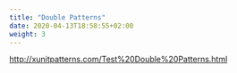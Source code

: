```yaml
---
title: "Double Patterns"
date: 2020-04-13T18:58:55+02:00
weight: 3
---
```


http://xunitpatterns.com/Test%20Double%20Patterns.html

